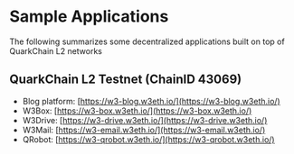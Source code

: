 # Sample Applications

The following summarizes some decentralized applications built on top of QuarkChain L2 networks

## QuarkChain L2 Testnet (ChainID 43069)

* Blog platform: [https://w3-blog.w3eth.io/](https://w3-blog.w3eth.io/)
* W3Box: [https://w3-box.w3eth.io/](https://w3-box.w3eth.io/)
* W3Drive: [https://w3-drive.w3eth.io/](https://w3-drive.w3eth.io/)
* W3Mail: [https://w3-email.w3eth.io/](https://w3-email.w3eth.io/)
* QRobot: [https://w3-qrobot.w3eth.io/](https://w3-qrobot.w3eth.io/)



##
